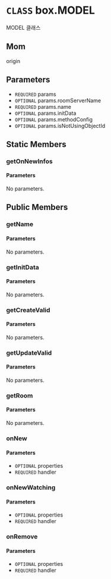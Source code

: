# `CLASS` box.MODEL
MODEL 클래스

## Mom
origin

## Parameters
* `REQUIRED` params 
* `OPTIONAL` params.roomServerName 
* `REQUIRED` params.name 
* `OPTIONAL` params.initData 
* `OPTIONAL` params.methodConfig 
* `OPTIONAL` params.isNotUsingObjectId 

## Static Members

### getOnNewInfos
#### Parameters
No parameters.

## Public Members

### getName
#### Parameters
No parameters.

### getInitData
#### Parameters
No parameters.

### getCreateValid
#### Parameters
No parameters.

### getUpdateValid
#### Parameters
No parameters.

### getRoom
#### Parameters
No parameters.

### onNew
#### Parameters
* `OPTIONAL` properties
* `REQUIRED` handler

### onNewWatching
#### Parameters
* `OPTIONAL` properties
* `REQUIRED` handler

### onRemove
#### Parameters
* `OPTIONAL` properties
* `REQUIRED` handler
